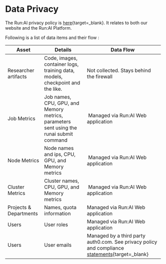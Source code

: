 # Data Privacy  

The Run:AI privacy policy is [here](https://www.run.ai/privacy/){target=_blank}. It relates to both our website and the Run:AI Platform.

Following is a list of data items and their flow :

| Asset   | Details  | Data Flow |
|---------|----------|-----------|
|  Researcher artifacts |  Code, images, container logs, training data, models, checkpoint and the like.   | Not collected. Stays behind the firewall |
| Job Metrics | Job names, CPU, GPU, and Memory metrics, parameters sent using the runai submit command |  Managed via Run:AI Web application |
| Node Metrics | Node names and ips, CPU, GPU, and Memory metrics |  Managed via Run:AI Web application |
| Cluster Metrics | Cluster names, CPU, GPU, and Memory metrics |  Managed via Run:AI Web application |
| Projects & Departments | Names, quota information | Managed via Run:AI Web application |
| Users | User roles | Managed via Run:AI Web application |
| Users | User emails | Managed by a third party auth0.com. See privacy policy and compliance [statements](https://auth0.com/security){target=_blank} |


